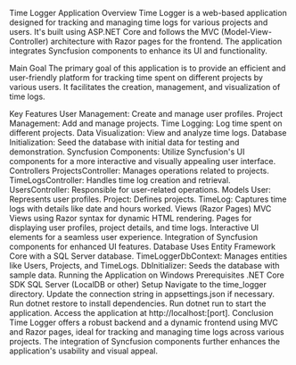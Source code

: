 Time Logger Application
Overview
Time Logger is a web-based application designed for tracking and managing time logs for various projects and users. It's built using ASP.NET Core and follows the MVC (Model-View-Controller) architecture with Razor pages for the frontend. The application integrates Syncfusion components to enhance its UI and functionality.

Main Goal
The primary goal of this application is to provide an efficient and user-friendly platform for tracking time spent on different projects by various users. It facilitates the creation, management, and visualization of time logs.

Key Features
User Management: Create and manage user profiles.
Project Management: Add and manage projects.
Time Logging: Log time spent on different projects.
Data Visualization: View and analyze time logs.
Database Initialization: Seed the database with initial data for testing and demonstration.
Syncfusion Components: Utilize Syncfusion's UI components for a more interactive and visually appealing user interface.
Controllers
ProjectsController: Manages operations related to projects.
TimeLogsController: Handles time log creation and retrieval.
UsersController: Responsible for user-related operations.
Models
User: Represents user profiles.
Project: Defines projects.
TimeLog: Captures time logs with details like date and hours worked.
Views (Razor Pages)
MVC Views using Razor syntax for dynamic HTML rendering.
Pages for displaying user profiles, project details, and time logs.
Interactive UI elements for a seamless user experience.
Integration of Syncfusion components for enhanced UI features.
Database
Uses Entity Framework Core with a SQL Server database.
TimeLoggerDbContext: Manages entities like Users, Projects, and TimeLogs.
DbInitializer: Seeds the database with sample data.
Running the Application on Windows
Prerequisites
.NET Core SDK
SQL Server (LocalDB or other)
Setup
Navigate to the time_logger directory.
Update the connection string in appsettings.json if necessary.
Run dotnet restore to install dependencies.
Run dotnet run to start the application.
Access the application at http://localhost:[port].
Conclusion
Time Logger offers a robust backend and a dynamic frontend using MVC and Razor pages, ideal for tracking and managing time logs across various projects. The integration of Syncfusion components further enhances the application's usability and visual appeal.
